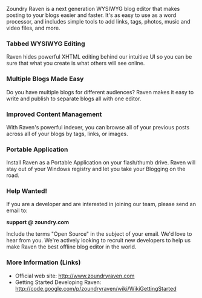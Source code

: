 Zoundry Raven is a next generation WYSIWYG blog editor that makes posting to your blogs easier and faster. It's as easy to use as a word processor, and includes simple tools to add links, tags, photos, music and video files, and more.

### Tabbed WYSIWYG Editing ###
Raven hides powerful XHTML editing behind our intuitive UI so you can be sure that what you create is what others will see online.

### Multiple Blogs Made Easy ###
Do you have multiple blogs for different audiences? Raven makes it easy to write and publish to separate blogs all with one editor.

### Improved Content Management ###
With Raven's powerful indexer, you can browse all of your previous posts across all of your blogs by tags, links, or images.

### Portable Application ###
Install Raven as a Portable Application on your flash/thumb drive. Raven will stay out of your Windows registry and let you take your Blogging on the road.

### Help Wanted! ###
If you are a developer and are interested in joining our team, please send an email to:

**support @ zoundry.com**

Include the terms "Open Source" in the subject of your email.  We'd love to hear from you.  We're actively looking to recruit new developers to help us make Raven the best offline blog editor in the world.

### More Information (Links) ###
  * Official web site:  http://www.zoundryraven.com
  * Getting Started Developing Raven:  http://code.google.com/p/zoundryraven/wiki/WikiGettingStarted